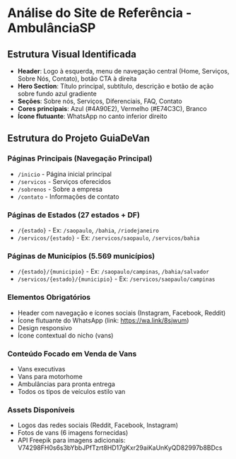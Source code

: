 # Análise do Site de Referência - AmbulânciaSP

## Estrutura Visual Identificada
- **Header**: Logo à esquerda, menu de navegação central (Home, Serviços, Sobre Nós, Contato), botão CTA à direita
- **Hero Section**: Título principal, subtítulo, descrição e botão de ação sobre fundo azul gradiente
- **Seções**: Sobre nós, Serviços, Diferenciais, FAQ, Contato
- **Cores principais**: Azul (#4A90E2), Vermelho (#E74C3C), Branco
- **Ícone flutuante**: WhatsApp no canto inferior direito

## Estrutura do Projeto GuiaDeVan

### Páginas Principais (Navegação Principal)
- `/inicio` - Página inicial principal
- `/servicos` - Serviços oferecidos
- `/sobrenos` - Sobre a empresa
- `/contato` - Informações de contato

### Páginas de Estados (27 estados + DF)
- `/{estado}` - Ex: `/saopaulo`, `/bahia`, `/riodejaneiro`
- `/servicos/{estado}` - Ex: `/servicos/saopaulo`, `/servicos/bahia`

### Páginas de Municípios (5.569 municípios)
- `/{estado}/{municipio}` - Ex: `/saopaulo/campinas`, `/bahia/salvador`
- `/servicos/{estado}/{municipio}` - Ex: `/servicos/saopaulo/campinas`

### Elementos Obrigatórios
- Header com navegação e ícones sociais (Instagram, Facebook, Reddit)
- Ícone flutuante do WhatsApp (link: https://wa.link/8sjwum)
- Design responsivo
- Ícone contextual do nicho (vans)

### Conteúdo Focado em Venda de Vans
- Vans executivas
- Vans para motorhome  
- Ambulâncias para pronta entrega
- Todos os tipos de veículos estilo van

### Assets Disponíveis
- Logos das redes sociais (Reddit, Facebook, Instagram)
- Fotos de vans (6 imagens fornecidas)
- API Freepik para imagens adicionais: V74298FH0s6s3bYbbJPfTzrt8HD17gKxr29aiKaUnKyQD82997b8BDcs
